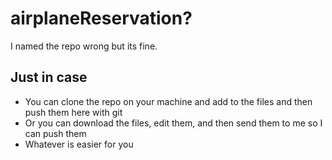 # airplaneReservation?
I named the repo wrong but its fine.
## Just in case
* You can clone the repo on your machine and add to the files and then push them here with git
* Or you can download the files, edit them, and then send them to me so I can push them
* Whatever is easier for you
